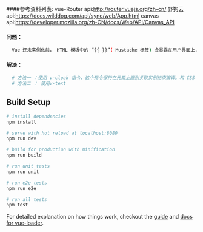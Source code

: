 ####参考资料列表:
vue-Router api:http://router.vuejs.org/zh-cn/
野狗云 api:https://docs.wilddog.com/api/sync/web/App.html
canvas api:https://developer.mozilla.org/zh-CN/docs/Web/API/Canvas_API

#### 问题：
``` bash
  Vue 还未实例化前， HTML 模板中的 “{{ }}”( Mustache 标签) 会暴露在用户界面上，也就是说页面有那么一瞬间会将所有的 “{{ }}” 都显示出来，如何解决？
```

#### 解决：
``` bash
  # 方法一 ：使用 v-cloak 指令，这个指令保持在元素上直到关联实例结束编译。和 CSS 规则如 [v-cloak] { display: none } 一起用时，这个指令可以隐藏未编译的 Mustache 标签直到实例准备完毕。
  # 方法二 ： 使用v-text
```

## Build Setup

``` bash
# install dependencies
npm install

# serve with hot reload at localhost:8080
npm run dev

# build for production with minification
npm run build

# run unit tests
npm run unit

# run e2e tests
npm run e2e

# run all tests
npm test
```

For detailed explanation on how things work, checkout the [guide](http://vuejs-templates.github.io/webpack/) and [docs for vue-loader](http://vuejs.github.io/vue-loader).
